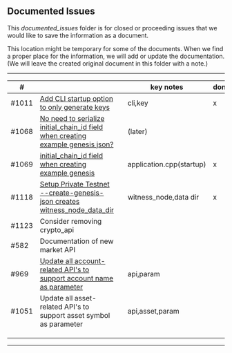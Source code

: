 ## Documented Issues

This *documented_issues* folder is for closed or proceeding issues that we would like to save the information as a document. 

This location might be temporary for some of the documents. When we find a proper place for the information, we will add or update the documentation. (We will leave the created original document in this folder with a note.)

***

|  # |   |   | key notes  |done|
|---|---|---|---|---|
|#1011 |[Add CLI startup option to only generate keys](../documented_issues/1011_add_cli_startup.md) |  | cli,key |x|
|#1068| [No need to serialize initial_chain_id field when creating example genesis json?](../knowledge_base/documented_issues/1068_no_need_to_serialize_initial_chain_id.md#no-need-to-serialize-initial_chain_id-field-when-creating-example-genesis-json-1068)  |  |(later)   | |
|#1069 | [initial_chain_id field when creating example genesis](../documented_issues/1069_initial_chain_id.md)  |  | application.cpp(startup) |x|
|#1118 | [Setup Private Testnet --create-genesis-json creates witness_node_data_dir](../documented_issues/1118_data_dir.md)  |  | witness_node,data dir|x|
| #1123 | Consider removing crypto_api  |  |  | |
|#582 | Documentation of new market API  |  |  | |
|#969 | [Update all account-related API's to support account name as parameter](../documented_issues/969_api_support_acc_name_as_param.md#update-all-account-related-apis-to-support-account-name-as-parameter-969)  |  |api,param  | |
|#1051 |Update all asset-related API's to support asset symbol as parameter   |  |api,asset,param  | |
| |  |  |  | |
| |  |  |  | |
| |  |  |  | |

***
